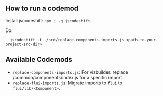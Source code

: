 
## How to run a codemod

Install jscodeshift: `npm i -g jscodeshift`.

Do:
```
  jscodeshift -t ./src/replace-components-imports.js <path-to-your-project-src-dir>
```

## Available Codemods

 * `replace-components-imports.js`: For vizbuilder. replace /common/components/index.js for a specific import
 * `replace-flui-imports.js`: Migrate imports to `flui` to `flui/lib/<Component>`.
